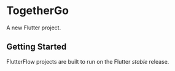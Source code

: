 # TogetherGo

A new Flutter project.

## Getting Started

FlutterFlow projects are built to run on the Flutter _stable_ release.
